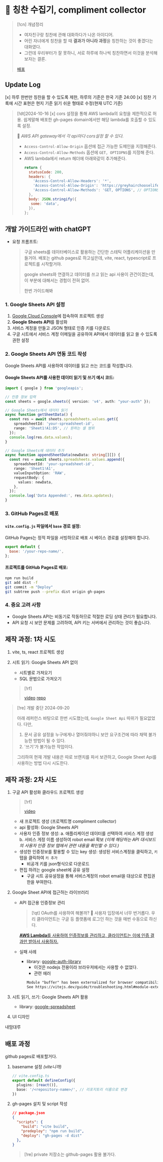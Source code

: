 # 󰏢 칭찬 수집기, compliment collector

> [!cn] 개념정리
>
> - 여자친구랑 칭찬에 관해 대화하다가 나온 아이디어.
> - 어린 자녀에게 칭찬을 할 때 **결과가 아니라 과정**을 칭찬하는 것이 좋겠다는 대화였다.
> - 그런데 우리부터가 잘 못하니, 서로 하루에 하나씩 칭찬하면서 이것을 분석해보자는 결론.
>
> [배포](https://greyhairchooselife.github.io/compliment-collector/)

## Update Log

[x] 하루 한번만 칭찬을 할 수 있도록 제한, 하루의 기준은 한국 기준 24:00
[x] 칭찬 기록에 시간 표현은 현지 기준 읽기 쉬운 형태로 수정(현재 UTC 기준)

> [!dt]2024-10-16
> [x] cors 설정을 통해 AWS lambda의 요청을 제한적으로 허용. 쉽게말해 배포한 gh-pages domain에서만 해당 lambda를 호출할 수 있도록 설정.
>
>  󱞪 _AWS API gateway에서 각 api마다 cors설정 할 수 있다._
>
>   - `Access-Control-Allow-Origin` 옵션에 접근 가능한 도메인을 지정해준다.
>   - `Access-Control-Allow-Methods` 옵션에 `GET, OPTIOPNS`를 지정해 준다.
>   - AWS lambda에서 return 헤더에 아래와같이 추가해준다.
>     ```javascript
>     return {
>       statusCode: 200,
>       headers: {
>         'Access-Control-Allow-Headers': '*',
>         'Access-Control-Allow-Origin': 'https://greyhairchooselife.github.io',
>         'Access-Control-Allow-Methods': 'GET, OPTIONS', // OPTIONS을 추가하지 않으면 CORS 오류 발생
>       },
>       body: JSON.stringify({
>        some: 'data',
>       }),
>     };
>     ```


## 개발 가이드라인 with chatGPT

- 요청 프롬프트:

  > 구글 sheets를 데이터베이스로 활용하는 간단한 스테틱 어플리케이션을 만들거야.
  > 배포는 github pages로 하고싶은데, vite, react, typescript로 프로젝트를 시작할거야.
  >
  > google sheets와 연결하고 데이터를 쓰고 읽는 api 사용이 관건이겠는데, 이 부분에 대해서는 경험이 전혀 없어.
  >
  > 한번 가이드해봐

### 1. Google Sheets API 설정

1. [Google Cloud Console](https://console.cloud.google.com/)에 접속하여 프로젝트 생성
2. **Google Sheets API**를 활성화
3. 서비스 계정을 만들고 JSON 형태로 인증 키를 다운로드
4. 구글 시트에서 서비스 계정 이메일을 공유하여 API에서 데이터를 읽고 쓸 수 있도록 권한 설정


### 2. Google Sheets API 연동 코드 작성

Google Sheets API를 사용하여 데이터를 읽고 쓰는 코드를 작성합니다.

#### Google Sheets API를 사용한 데이터 읽기 및 쓰기 예시 코드:
```typescript
import { google } from 'googleapis';

// 인증 정보 입력
const sheets = google.sheets({ version: 'v4', auth: "your-auth" });

// Google Sheets에서 데이터 읽기
async function getSheetData() {
  const res = await sheets.spreadsheets.values.get({
    spreadsheetId: 'your-spreadsheet-id',
    range: 'Sheet1!A1:D5', // 원하는 셀 범위
  });
  console.log(res.data.values);
}

// Google Sheets에 데이터 추가
async function appendSheetData(newData: string[][]) {
  const res = await sheets.spreadsheets.values.append({
    spreadsheetId: 'your-spreadsheet-id',
    range: 'Sheet1!A1',
    valueInputOption: 'RAW',
    requestBody: {
      values: newData,
    },
  });
  console.log('Data Appended:', res.data.updates);
}
```


### 3. GitHub Pages로 배포

#### `vite.config.js` 파일에서 `base` 경로 설정:
GitHub Pages는 정적 파일을 서빙하므로 배포 시 베이스 경로를 설정해야 합니다.
```javascript
export default {
  base: '/your-repo-name/',
};
```

#### 프로젝트를 GitHub Pages로 배포:
```bash
npm run build
git add dist -f
git commit -m "Deploy"
git subtree push --prefix dist origin gh-pages
```

### 4. 중요 고려 사항

- Google Sheets API는 비동기로 작동하므로 적절한 로딩 상태 관리가 필요합니다.
- API 요청 시 보안 문제를 고려하여, API 키는 서버에서 관리하는 것이 좋습니다.



## 제작 과정: 1차 시도

1. vite, ts, react 프로젝트 생성
2. 시트 읽기: Google Sheets API 없이

   - 시트별로 가져오기
   - SQL 문법으로 가져오기

   > [!rf]
   >
   > [video](https://www.youtube.com/watch?v=cRwpTv33Z_g)
   > [repo](https://github.com/theotrain/load-google-sheet-data-using-sql)

> [!re] 개발 중단 2024-09-20
>
> 아래 레퍼런스 바탕으로 한번 시도했는데, `Google Sheet Api` 따위가 필요없었다.
> 다만,
>
>   1. 문서 공유 설정을 누구에게나 열어줘야하니 보안 요구조건에 따라 채택 불가능한 방법이 될 수 있다.
>   2. '쓰기'가 불가능한 작업이다.
>
> 그리하여 현재 개발 내용은 따로 브랜치를 파서 보관하고, Google Sheet Api를 사용하는 방법 다시 시도한다.


## 제작 과정: 2차 시도

1. 구글 API 활성화  클라우드 프로젝트 생성

   > [!rf]
   >
   > [video](https://www.youtube.com/watch?v=PFJNJQCU_lo)

   - 새 프로젝트 생성 (프로젝트명 compliment collector)
   - api 활성화: Google Sheets API
   - 사용자 인증 정보 생성:
     a. 애플리케이션 데이터를 선택하여 서비스 계정 생성
     b. 서비스 게정 이름 생성하여 robot email 확보
     _(이제 해당하는 API 대시보드의 사용자 인증 정보 탭에서 관련 내용을 확인할 수 있다.)_
   - 생성한 인증정보를 활용할 수 있는 key 생성:
     생성된 서비스계정을 클릭하고, `키` 탭을 클릭하여 `키 추가`
     - 비공개 키를 json형식으로 다운로드
   - 편집 하려는 google sheet에 공유 설정
     - 구글 시트 공유설정을 통해 서비스계정의 robot email을 대상으로 편집권한을 부여한다.

2. Google Sheet API에 접근하는 라이브러리

   - API 접근용 인증정보 관리

     > [!qt] OAuth를 사용하여 해볼까?
     >   󱞪 사용자 입장에서 너무 번거롭다. 우리 클라이언트는 구글 등 플랫폼에 로그인 하는 것을 매번 수동으로 하신다.

     [**AWS Lambda**를 사용하여 인증정보를 관리하고, 클라이언트는 이에 인증 결과만 받아서 사용하자.](AWS_Lambda를_사용하여_인증정보를_관리하고,_클라이언트는_이에_인증_결과만_받아서_사용하자.)

   - 실패 사례
     - library: [google-auth-library](https://github.com/googleapis/google-auth-library-nodejs)
       - 이것은 nodejs 전용이라 브라우저에서는 사용할 수 없었다.
       - 관련 에러
       ```txt
       Module "buffer" has been externalized for browser compatibility. Cannot access "buffer.Buffer" in client code.
       See https://vitejs.dev/guide/troubleshooting.html#module-externalized-for-browser-compatibility for more details.
       ```


3. 시트 읽기, 쓰기: Google Sheets API 활용

   - library: [google-spreadsheet](https://github.com/theoephraim/node-google-spreadsheet)

4. UI 디자인

  내맘대루



## 배포 과정

github pages로 배포할거다.

1. basename 설정 _(vite니까)_

   ```typescript
   // vite.config.ts
   export default defineConfig({
     plugins: [react()],
     base: '/<repository-name>/', // 리포지토리 이름으로 변경
   })
   ```

2. gh-pages 설치 및 script 작성

   ```json
   // package.json
   {
     "scripts": {
       "build": "vite build",
       "predeploy": "npm run build",
       "deploy": "gh-pages -d dist"
     },
   }
   ```

   > [!re] private 저장소는 github-pages 활용 불가다.
